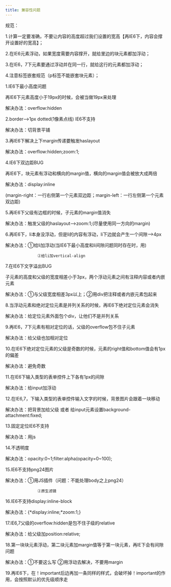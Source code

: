 ```yaml
---
title: 兼容性问题
---
```

规范：

1.计算一定要准确，不要让内容的高度超过我们设置的宽高【再IE6下，内容会撑开设置好的宽高】；

2.在IE6元素浮动，如果宽度需要内容撑开，就给里边的块元素都加浮动；

3.在IE6，7下元素要通过浮动并在同一行，就给这行的元素都加浮动；

4.注意标签嵌套规范（p标签不能嵌套块元素）；



1.IE6下最小高度问题

再IE6下元素高度小于19px的时候，会被当做19px来处理

解决办法：overflow:hidden

2.border——>1px dotted(1像素点线) IE6不支持

解决办法：切背景平铺

3.再IE6下解决上下margin传递要触发haslayout

解决办法：overflow:hidden;zoom:1;
<!-- more -->

4.IE6下双边距BUG

再IE6下，块元素有浮动和横向的margin值，横向的margin值会被放大成两倍

解决办法：display:inline

(margin-right：一行右侧第一个元素双边距；margin-left：一行左侧第一个元素双边距)

5.再IE6下父级有边框的时候，子元素的margin值消失

解决办法：触发父级的haslayout——>zoom:1;(尽量使用同一方向的margin)

6.再IE6下，li本身没浮动，但是li的内容有浮动，li下边就会产生一个间隙——>4px

解决办法：①给li加浮动(当IE6下最小高度和li间隙问题同时存在时，用)

                  ②给li加vertical-align

7.在IE6下文字溢出BUG

子元素的高度和父级的宽度相差小于3px，两个浮动元素之间有注释内容或者内嵌元素

解决办法：①与父级宽度相差3px以上；②用div把注释或者内嵌元素包起来

8.当浮动元素和绝对定位元素是并列关系的时候，再IE6下绝对定位元素会消失

解决办法：给定位元素外面包个div，让他们不是并列关系

9.再IE6，7下元素有相对定位的话，父级的overflow包不住子元素

解决办法：给父级也加相对定位

10.在IE6下绝对定位元素的父级是奇数的时候，元素的right值和bottom值会有1px的偏差

解决办法：避免奇数

11.在IE6下输入类型的表单控件上下各有1px的间隙

解决办法：给input加浮动

12.在IE6,7，下输入类型的表单控件输入文字的时候，背景图片会跟着一块移动

解决办法：把背景加给父级  或者  给input元素设置background-attachment:fixed;

13.固定定位IE6不支持

解决办法：用js

14.不透明度

解决办法：opacity:0~1;filter:alpha(opacity=0~100);

15.IE6不支持png24图片

解决办法：①用JS插件（问题：不能处理body之上png24）

                  ②原生滤镜

16.IE6不支持display:inline-block

解决办法：{*display:inline;*zoom:1;}

17.IE6,7父级的overflow:hidden是包不住子级的relative

解决办法：给父级加position:relative;

18.第一块块元素浮动，第二块元素加margin值等于第一块元素，再IE下会有间隙问题

解决办法：①不要这么写      ②用浮动去解决，不要用margin

19.再IE6下，在！important后边再加一条同样的样式，会破坏掉！important的作用，会按照默认的优先级顺序走
